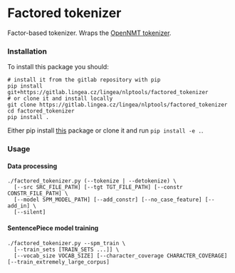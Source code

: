 # Factored tokenizer

Factor-based tokenizer. Wraps the [OpenNMT tokenizer](https://github.com/microsoft/factored-segmenter).

### Installation

To install this package you should:

```
# install it from the gitlab repository with pip
pip install git+https://gitlab.lingea.cz/lingea/nlptools/factored_tokenizer
# or clone it and install locally
git clone https://gitlab.lingea.cz/lingea/nlptools/factored_tokenizer
cd factored_tokenizer
pip install .
```

Either pip install [this](https://gitlab.lingea.cz/lingea/nlptools/factored_tokenizer) package or clone it and run `pip install -e .`.

### Usage

#### Data processing

```
./factored_tokenizer.py (--tokenize | --detokenize) \
  [--src SRC_FILE_PATH] [--tgt TGT_FILE_PATH] [--constr CONSTR_FILE_PATH] \
  [--model SPM_MODEL_PATH] [--add_constr] [--no_case_feature] [--add_in] \
  [--silent]
```

#### SentencePiece model training

```
./factored_tokenizer.py --spm_train \
  [--train_sets [TRAIN_SETS ...]] \
  [--vocab_size VOCAB_SIZE] [--character_coverage CHARACTER_COVERAGE] [--train_extremely_large_corpus]
```
